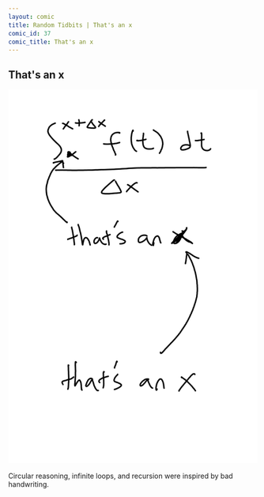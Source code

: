 ```yaml
---
layout: comic
title: Random Tidbits | That's an x
comic_id: 37
comic_title: That's an x
---
```


## That's an x

<img id="img37" src="/assets/images/37.png">

Circular reasoning, infinite loops, and recursion were inspired by bad handwriting.
